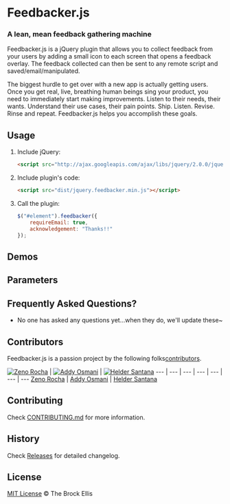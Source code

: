 # Feedbacker.js

### A lean, mean feedback gathering machine

Feedbacker.js is a jQuery plugin that allows you to collect feedback from your users by adding a small icon to each screen that opens a feedback overlay. The feedback collected can then be sent to any remote script and saved/email/manipulated.

The biggest hurdle to get over with a new app is actually getting users. Once you get real, live, breathing human beings sing your product, you need to immediately start making improvements. Listen to their needs, their wants. Understand their use cases, their pain points. Ship. Listen. Revise. Rinse and repeat. Feedbacker.js helps you accomplish these goals.

## Usage

1. Include jQuery:

	```html
	<script src="http://ajax.googleapis.com/ajax/libs/jquery/2.0.0/jquery.min.js"></script>
	```

2. Include plugin's code:

	```html
	<script src="dist/jquery.feedbacker.min.js"></script>
	```

3. Call the plugin:

	```javascript
	$("#element").feedbacker({
		requireEmail: true,
        acknowledgement: "Thanks!!"
	});
	```
## Demos

## Parameters


## Frequently Asked Questions?

- No one has asked any questions yet...when they do, we'll update these~

## Contributors

Feedbacker.js is a passion project by the following folks[contributors](https://github.com/jquery-boilerplate/boilerplate/graphs/contributors).

[![Zeno Rocha](http://gravatar.com/avatar/e190023b66e2b8aa73a842b106920c93?s=70)](http://zenorocha.com) | [![Addy Osmani](http://gravatar.com/avatar/96270e4c3e5e9806cf7245475c00b275?s=70)](http://addyosmani.com) | [![Helder Santana](http://gravatar.com/avatar/63fb620ee7d14fc91030d4349d189b3e?s=70)](http://heldr.com)
--- | --- | --- | --- | --- | --- | ---
[Zeno Rocha](http://zenorocha.com) | [Addy Osmani](http://addyosmani.com) | [Helder Santana](http://heldr.com)

## Contributing

Check [CONTRIBUTING.md](https://github.com/TheBrockEllis/Feedbacker.js/CONTRIBUTING.md) for more information.

## History

Check [Releases](https://github.com/TheBrockEllis/Feedbacker.js/releases) for detailed changelog.

## License

[MIT License](http://opensource.org/licenses/MIT) © The Brock Ellis
